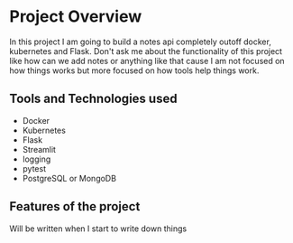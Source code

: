 # Project Overview
In this project I am going to build a notes api completely outoff docker, kubernetes and Flask. Don't ask me about the functionality of this project like how can we add notes or anything like that cause I am not focused on how things works but more focused on how tools help things work.

## Tools and Technologies used
- Docker
- Kubernetes
- Flask 
- Streamlit 
- logging 
- pytest
- PostgreSQL or MongoDB

## Features of the project
Will be written when I start to write down things